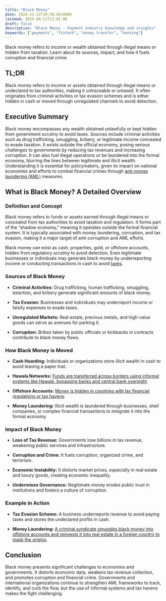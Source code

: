 ```yaml
---
title: "Black Money"
date: 2024-11-11T19:39:58+0000
lastmod: 2025-08-11T12:01:00
draft: false
description: "Black Money - Payment industry knowledge and insights"
keywords: ["payments", "fintech", "money transfer", "banking"]
---
```


Black money refers to income or wealth obtained through illegal means or hidden from taxation. Learn about its sources, impact, and how it fuels corruption and financial crime.

## TL;DR

Black money refers to income or assets obtained through illegal means or undeclared to tax authorities, making it untraceable or untaxed. It often originates from criminal activities or tax evasion schemes and is either hidden in cash or moved through unregulated channels to avoid detection.

## Executive Summary

Black money encompasses any wealth obtained unlawfully or kept hidden from government scrutiny to avoid taxes. Sources include criminal activities such as drug trafficking, smuggling, bribery, or legitimate income concealed to evade taxation. It exists outside the official economy, posing serious challenges to governments by reducing tax revenues and increasing corruption. It can also fuel illegal operations or be laundered into the formal economy, blurring the lines between legitimate and illicit wealth. Understanding it is essential for policymakers, given its impact on national economies and efforts to combat financial crimes through [anti-money laundering (AML)](https://faisalkhan.com/learn/payments-wiki/anti-money-laundering-aml/) measures.

## What is Black Money? A Detailed Overview

### Definition and Concept

Black money refers to funds or assets earned through illegal means or concealed from tax authorities to avoid taxation and regulation. It forms part of the “shadow economy,” meaning it operates outside the formal financial system. It is typically associated with money laundering, corruption, and tax evasion, making it a major target of anti-corruption and AML efforts.

Black money can exist as cash, properties, gold, or offshore accounts, hidden from regulatory scrutiny to avoid detection. Even legitimate businesses or individuals may generate black money by underreporting income or conducting transactions in cash to avoid [taxes](https://faisalkhanllc.xyz/resources/payments-wiki/t/taxes/).

### Sources of Black Money

- **Criminal Activities:** Drug trafficking, human trafficking, smuggling, extortion, and bribery generate significant amounts of black money.

- **Tax Evasion:** Businesses and individuals may underreport income or falsify expenses to evade taxes.

- **Unregulated Markets:** Real estate, precious metals, and high-value goods can serve as avenues for parking it.

- **Corruption:** Bribes taken by public officials or kickbacks in contracts contribute to black money flows.

### How Black Money is Moved

- **Cash Hoarding:** Individuals or organizations store illicit wealth in cash to avoid leaving a paper trail.

- **Hawala Networks:** [Funds are transferred across borders using informal systems like Hawala, bypassing banks and central bank oversight](https://faisalkhan.com/learn/payments-wiki/hawala-transfer/).

- **Offshore Accounts:** [Money is hidden in countries with lax financial regulations or tax havens](https://faisalkhan.com/learn/payments-wiki/offshore-financial-centers-ofcs/).

- **Money Laundering:** Illicit wealth is laundered through businesses, shell companies, or complex financial transactions to integrate it into the formal economy.

### Impact of Black Money

- **Loss of Tax Revenue:** Governments lose billions in tax revenue, weakening public services and infrastructure.

- **Corruption and Crime:** It fuels corruption, organized crime, and terrorism.

- **Economic Instability:** It distorts market prices, especially in real estate and luxury goods, creating economic inequality.

- **Undermines Governance:** Illegitimate money erodes public trust in institutions and fosters a culture of corruption.

### Example in Action

- **Tax Evasion Scheme:** A business underreports revenue to avoid paying taxes and stores the undeclared profits in cash.

- **Money Laundering:** [A criminal syndicate smuggles black money into offshore accounts and reinvests it into real estate in a foreign country to mask the origins](https://faisalkhanllc.xyz/resources/payments-wiki/m/money-laundering/).

## Conclusion

Black money presents significant challenges to economies and governments. It distorts economic data, weakens tax revenue collection, and promotes corruption and financial crime. Governments and international organizations continue to strengthen AML frameworks to track, identify, and curb the flow, but the use of informal systems and tax havens makes the fight challenging.